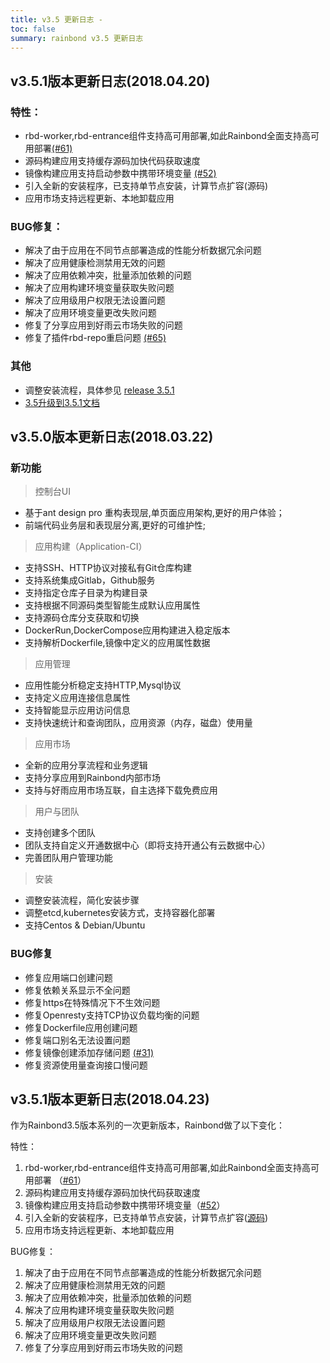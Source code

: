 ```yaml
---
title: v3.5 更新日志 - 
toc: false
summary: rainbond v3.5 更新日志
---
```


<div id="toc"></div>

## v3.5.1版本更新日志(2018.04.20)

### 特性：

* rbd-worker,rbd-entrance组件支持高可用部署,如此Rainbond全面支持高可用部署[(#61)](https://github.com/goodrain/rainbond/issues/61)
* 源码构建应用支持缓存源码加快代码获取速度
* 镜像构建应用支持启动参数中携带环境变量 [(#52)](https://github.com/goodrain/rainbond/issues/52)
* 引入全新的安装程序，已支持单节点安装，计算节点扩容(源码)
* 应用市场支持远程更新、本地卸载应用

### BUG修复：

* 解决了由于应用在不同节点部署造成的性能分析数据冗余问题
* 解决了应用健康检测禁用无效的问题
* 解决了应用依赖冲突，批量添加依赖的问题
* 解决了应用构建环境变量获取失败问题
* 解决了应用级用户权限无法设置问题
* 解决了应用环境变量更改失败问题
* 修复了分享应用到好雨云市场失败的问题
* 修复了插件rbd-repo重启问题 [(#65)](https://github.com/goodrain/rainbond/issues/65)

### 其他

* 调整安装流程，具体参见 [release 3.5.1](https://github.com/goodrain/rainbond-install/milestone/2?closed=1)
* [3.5升级到3.5.1文档](/docs/stable/FAQs/install-maintenance-faqs.html)


## v3.5.0版本更新日志(2018.03.22)

### 新功能

> 控制台UI

* 基于ant design pro 重构表现层,单页面应用架构,更好的用户体验；
* 前端代码业务层和表现层分离,更好的可维护性;


> 应用构建（Application-CI）

* 支持SSH、HTTP协议对接私有Git仓库构建
* 支持系统集成Gitlab，Github服务
* 支持指定仓库子目录为构建目录
* 支持根据不同源码类型智能生成默认应用属性
* 支持源码仓库分支获取和切换
* DockerRun,DockerCompose应用构建进入稳定版本
* 支持解析Dockerfile,镜像中定义的应用属性数据

> 应用管理

* 应用性能分析稳定支持HTTP,Mysql协议
* 支持定义应用连接信息属性
* 支持智能显示应用访问信息
* 支持快速统计和查询团队，应用资源（内存，磁盘）使用量

> 应用市场

* 全新的应用分享流程和业务逻辑
* 支持分享应用到Rainbond内部市场
* 支持与好雨应用市场互联，自主选择下载免费应用

> 用户与团队

* 支持创建多个团队
* 团队支持自定义开通数据中心（即将支持开通公有云数据中心）
* 完善团队用户管理功能

> 安装

* 调整安装流程，简化安装步骤
* 调整etcd,kubernetes安装方式，支持容器化部署
* 支持Centos & Debian/Ubuntu

### BUG修复

* 修复应用端口创建问题
* 修复依赖关系显示不全问题
* 修复https在特殊情况下不生效问题
* 修复Openresty支持TCP协议负载均衡的问题
* 修复Dockerfile应用创建问题
* 修复端口别名无法设置问题
* 修复镜像创建添加存储问题 [(#31)](https://github.com/goodrain/rainbond/issues/31)
* 修复资源使用量查询接口慢问题

## v3.5.1版本更新日志(2018.04.23)
作为Rainbond3.5版本系列的一次更新版本，Rainbond做了以下变化：

特性：
1. rbd-worker,rbd-entrance组件支持高可用部署,如此Rainbond全面支持高可用部署 （[#61](https://github.com/goodrain/rainbond/issues/61)）
2. 源码构建应用支持缓存源码加快代码获取速度
3. 镜像构建应用支持启动参数中携带环境变量（[#52](https://github.com/goodrain/rainbond/issues/52)）
4. 引入全新的安装程序，已支持单节点安装，计算节点扩容([源码](https://github.com/goodrain/rainbond-install))
5. 应用市场支持远程更新、本地卸载应用

BUG修复：
1. 解决了由于应用在不同节点部署造成的性能分析数据冗余问题
2. 解决了应用健康检测禁用无效的问题
3. 解决了应用依赖冲突，批量添加依赖的问题
4. 解决了应用构建环境变量获取失败问题
5. 解决了应用级用户权限无法设置问题
6. 解决了应用环境变量更改失败问题
7. 修复了分享应用到好雨云市场失败的问题

